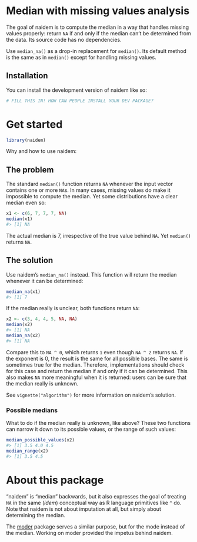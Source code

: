 
<!-- README.md is generated from README.Rmd. Please edit that file -->

# Median with missing values analysis

<!-- badges: start -->
<!-- badges: end -->

The goal of naidem is to compute the median in a way that handles
missing values properly: return `NA` if and only if the median can’t be
determined from the data. Its source code has no dependencies.

Use `median_na()` as a drop-in replacement for `median()`. Its default
method is the same as in `median()` except for handling missing values.

## Installation

You can install the development version of naidem like so:

``` r
# FILL THIS IN! HOW CAN PEOPLE INSTALL YOUR DEV PACKAGE?
```

# Get started

``` r
library(naidem)
```

Why and how to use naidem:

## The problem

The standard `median()` function returns `NA` whenever the input vector
contains one or more `NA`s. In many cases, missing values do make it
impossible to compute the median. Yet some distributions have a clear
median even so:

``` r
x1 <- c(6, 7, 7, 7, NA)
median(x1)
#> [1] NA
```

The actual median is 7, irrespective of the true value behind `NA`. Yet
`median()` returns `NA`.

## The solution

Use naidem’s `median_na()` instead. This function will return the median
whenever it can be determined:

``` r
median_na(x1)
#> [1] 7
```

If the median really is unclear, both functions return `NA`:

``` r
x2 <- c(3, 4, 4, 5, NA, NA)
median(x2)
#> [1] NA
median_na(x2)
#> [1] NA
```

Compare this to `NA ^ 0`, which returns `1` even though `NA ^ 2` returns
`NA`. If the exponent is 0, the result is the same for all possible
bases. The same is sometimes true for the median. Therefore,
implementations should check for this case and return the median if and
only if it can be determined. This also makes `NA` more meaningful when
it is returned: users can be sure that the median really is unknown.

See `vignette("algorithm")` for more information on naidem’s solution.

### Possible medians

What to do if the median really is unknown, like above? These two
functions can narrow it down to its possible values, or the range of
such values:

``` r
median_possible_values(x2)
#> [1] 3.5 4.0 4.5
median_range(x2)
#> [1] 3.5 4.5
```

# About this package

“naidem” is “median” backwards, but it also expresses the goal of
treating `NA` in the same (*idem*) conceptual way as R language
primitives like `^` do. Note that naidem is not about imputation at all,
but simply about determining the median.

The [moder](https://github.com/lhdjung/moder) package serves a similar
purpose, but for the mode instead of the median. Working on moder
provided the impetus behind naidem.
